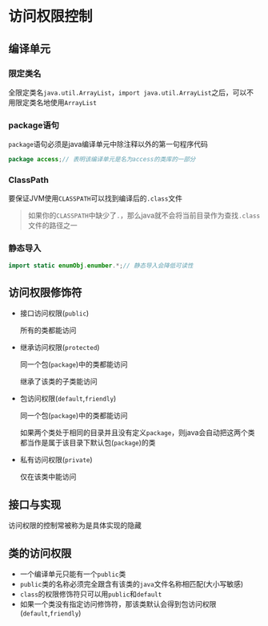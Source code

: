 # 访问权限控制

## 编译单元

### 限定类名

全限定类名`java.util.ArrayList`，`import java.util.ArrayList`之后，可以不用限定类名地使用`ArrayList`

### package语句

`package`语句必须是java编译单元中除注释以外的第一句程序代码

```java
package access;// 表明该编译单元是名为access的类库的一部分
```

### ClassPath

要保证JVM使用`CLASSPATH`可以找到编译后的`.class`文件

> 如果你的`CLASSPATH`中缺少了`.`，那么java就不会将当前目录作为查找`.class`文件的路径之一

### 静态导入

```java
import static enumObj.enumber.*;// 静态导入会降低可读性
```

## 访问权限修饰符

* 接口访问权限(`public`)

  所有的类都能访问

* 继承访问权限(`protected`)

  同一个包(`package`)中的类都能访问

  继承了该类的子类能访问

* 包访问权限(`default`,`friendly`)

  同一个包(`package`)中的类都能访问

  如果两个类处于相同的目录并且没有定义`package`，则java会自动把这两个类都当作是属于该目录下默认包(`package`)的类

* 私有访问权限(`private`)

  仅在该类中能访问

## 接口与实现

访问权限的控制常被称为是具体实现的隐藏

## 类的访问权限

* 一个编译单元只能有一个`public`类
* `public`类的名称必须完全跟含有该类的`java`文件名称相匹配(大小写敏感)
* `class`的权限修饰符只可以用`public`和`default`
* 如果一个类没有指定访问修饰符，那该类默认会得到包访问权限(`default`,`friendly`)
